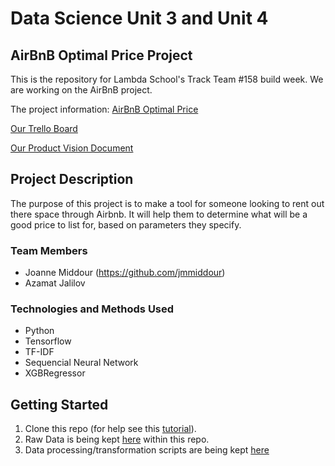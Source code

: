 # Data Science Unit 3 and Unit 4

## AirBnB Optimal Price Project

This is the repository for Lambda School's Track Team #158 build week. We are working on the AirBnB project.

The project information: [AirBnB Optimal Price](https://www.notion.so/AirBnB-Optimal-Price-307a3fb4e2f04c2bbd216a8fef71038a)

[Our Trello Board](https://trello.com/b/G3NYaG90/ls-bw-tt-158-airbnb)

[Our Product Vision Document](https://docs.google.com/document/d/1htIpgcacMnqSJzSg7gRUsczSHdtJNUmgpVmT16_MQu4/edit?usp=sharing)

## Project Description
The purpose of this project is to make a tool for someone looking to rent out there space through Airbnb. It will help them to determine what will be a good price to list for, based on parameters they specify. 

### Team Members
* Joanne Middour (https://github.com/jmmiddour)
* Azamat Jalilov

### Technologies and Methods Used
* Python
* Tensorflow
* TF-IDF
* Sequencial Neural Network
* XGBRegressor

## Getting Started

1. Clone this repo (for help see this [tutorial](https://help.github.com/articles/cloning-a-repository/)).
2. Raw Data is being kept [here](https://github.com/BW-TT-158-AirBnB/Data-Science-Unit3-and-Unit4/tree/main/data) within this repo.    
3. Data processing/transformation scripts are being kept [here](https://github.com/BW-TT-158-AirBnB/Data-Science-Unit3-and-Unit4/tree/main/notebooks)

